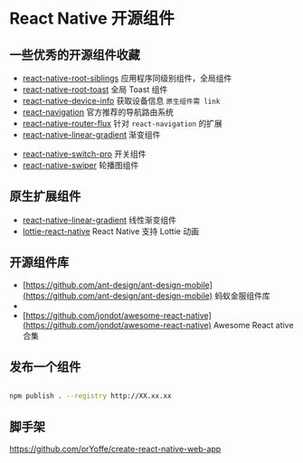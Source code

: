 # React Native 开源组件

## 一些优秀的开源组件收藏
- [react-native-root-siblings](https://github.com/Ivanwangcy/react-native-root-siblings) 应用程序同级别组件，全局组件
- [react-native-root-toast](https://github.com/magicismight/react-native-root-toast) 全局 Toast 组件
- [react-native-device-info](https://github.com/Ivanwangcy/react-native-device-info) 获取设备信息 `原生组件需 link`
- [react-navigation](https://github.com/react-navigation/react-navigation) 官方推荐的导航路由系统
- [react-native-router-flux](https://github.com/aksonov/react-native-router-flux) 针对 `react-navigation` 的扩展
- [react-native-linear-gradient](https://github.com/react-native-community/react-native-linear-gradient) 渐变组件
* [react-native-switch-pro](https://github.com/poberwong/react-native-switch-pro) 开关组件
* [react-native-swiper](https://github.com/leecade/react-native-swiper) 轮播图组件

## 原生扩展组件

- [react-native-linear-gradient](https://github.com/react-native-community/react-native-linear-gradient) 线性渐变组件
- [lottie-react-native](https://github.com/react-native-community/lottie-react-native) React Native 支持 Lottie 动画

## 开源组件库

* [https://github.com/ant-design/ant-design-mobile](https://github.com/ant-design/ant-design-mobile) 蚂蚁金服组件库
* 
* [https://github.com/jondot/awesome-react-native](https://github.com/jondot/awesome-react-native) Awesome React ative 合集


## 发布一个组件


```sh

npm publish . --registry http://XX.xx.xx
```

## 脚手架

https://github.com/orYoffe/create-react-native-web-app
